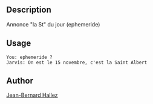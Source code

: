 <!---
IMPORTANT
=========
This README.md is displayed in the WebStore as well as within Jarvis app
Please do not change the structure of this file
Fill-in Description, Usage & Author sections
Make sure to rename the [en] folder into the language code your plugin is written in (ex: fr, es, de, it...)
For multi-language plugin:
- clone the language directory and translate commands/functions.sh
- optionally write the Description / Usage sections in several languages
-->
## Description
Annonce "la St" du jour (ephemeride)

## Usage
```
You: ephemeride ?
Jarvis: On est le 15 novembre, c'est la Saint Albert

```

## Author
[Jean-Bernard Hallez](https://github.com/Jean-Bernard-Hallez/jarvis-ephemeride)

